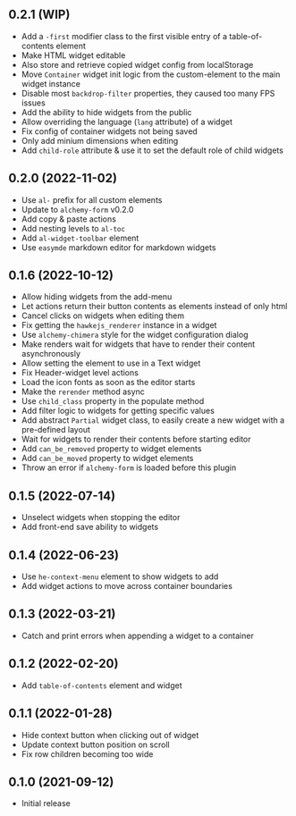 ## 0.2.1 (WIP)

* Add a `-first` modifier class to the first visible entry of a table-of-contents element
* Make HTML widget editable
* Also store and retrieve copied widget config from localStorage
* Move `Container` widget init logic from the custom-element to the main widget instance
* Disable most `backdrop-filter` properties, they caused too many FPS issues
* Add the ability to hide widgets from the public
* Allow overriding the language (`lang` attribute) of a widget
* Fix config of container widgets not being saved
* Only add minium dimensions when editing
* Add `child-role` attribute & use it to set the default role of child widgets

## 0.2.0 (2022-11-02)

* Use `al-` prefix for all custom elements
* Update to `alchemy-form` v0.2.0
* Add copy & paste actions
* Add nesting levels to `al-toc`
* Add `al-widget-toolbar` element
* Use `easymde` markdown editor for markdown widgets

## 0.1.6 (2022-10-12)

* Allow hiding widgets from the add-menu
* Let actions return their button contents as elements instead of only html
* Cancel clicks on widgets when editing them
* Fix getting the `hawkejs_renderer` instance in a widget
* Use `alchemy-chimera` style for the widget configuration dialog
* Make renders wait for widgets that have to render their content asynchronously
* Allow setting the element to use in a Text widget
* Fix Header-widget level actions
* Load the icon fonts as soon as the editor starts
* Make the `rerender` method async
* Use `child_class` property in the populate method
* Add filter logic to widgets for getting specific values
* Add abstract `Partial` widget class, to easily create a new widget with a pre-defined layout
* Wait for widgets to render their contents before starting editor
* Add `can_be_removed` property to widget elements
* Add `can_be_moved` property to widget elements
* Throw an error if `alchemy-form` is loaded before this plugin

## 0.1.5 (2022-07-14)

* Unselect widgets when stopping the editor
* Add front-end save ability to widgets

## 0.1.4 (2022-06-23)

* Use `he-context-menu` element to show widgets to add
* Add widget actions to move across container boundaries

## 0.1.3 (2022-03-21)

* Catch and print errors when appending a widget to a container

## 0.1.2 (2022-02-20)

* Add `table-of-contents` element and widget

## 0.1.1 (2022-01-28)

* Hide context button when clicking out of widget
* Update context button position on scroll
* Fix row children becoming too wide

## 0.1.0 (2021-09-12)

* Initial release